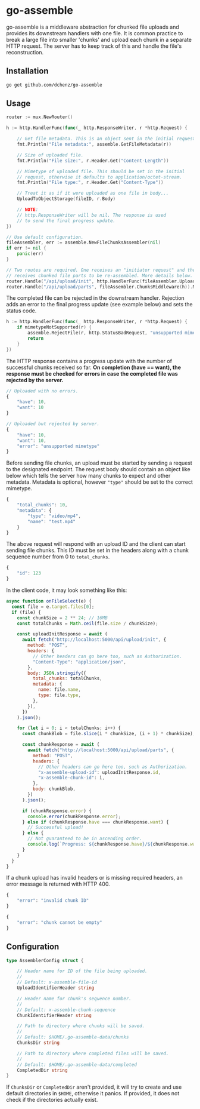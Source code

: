 # go-assemble

go-assemble is a middleware abstraction for chunked file uploads and provides its downstream handlers with one file. It is common practice to break a large file into smaller 'chunks' and upload each chunk in a separate HTTP request. The server has to keep track of this and handle the file's reconstruction.

## Installation

```sh
go get github.com/dchenz/go-assemble
```

## Usage

```go
router := mux.NewRouter()

h := http.HandlerFunc(func(_ http.ResponseWriter, r *http.Request) {

    // Get file metadata. This is an object sent in the initial request.
    fmt.Println("File metadata:", assemble.GetFileMetadata(r))

    // Size of uploaded file.
    fmt.Println("File size:", r.Header.Get("Content-Length"))

    // Mimetype of uploaded file. This should be set in the initial
    // request, otherwise it defaults to application/octet-stream.
    fmt.Println("File type:", r.Header.Get("Content-Type"))

    // Treat it as if it were uploaded as one file in body...
    UploadToObjectStorage(fileID, r.Body)

    // NOTE:
    // http.ResponseWriter will be nil. The response is used
    // to send the final progress update.
})

// Use default configuration.
fileAssembler, err := assemble.NewFileChunksAssembler(nil)
if err != nil {
    panic(err)
}

// Two routes are required. One receives an "initiator request" and the other
// receives chunked file parts to be re-assembled. More details below.
router.Handle("/api/upload/init", http.HandlerFunc(fileAssembler.UploadStartHandler)).Methods("POST")
router.Handle("/api/upload/parts", fileAssembler.ChunksMiddleware(h)).Methods("POST")
```

The completed file can be rejected in the downstream handler. Rejection adds an error to the final progress update (see example below) and sets the status code.

```go
h := http.HandlerFunc(func(_ http.ResponseWriter, r *http.Request) {
    if mimetypeNotSupported(r) {
        assemble.RejectFile(r, http.StatusBadRequest, "unsupported mimetype")
        return
    }
})
```

The HTTP response contains a progress update with the number of successful chunks received so far. **On completion (have == want), the response must be checked for errors in case the completed file was rejected by the server.**

```js
// Uploaded with no errors.
{
    "have": 10,
    "want": 10
}

// Uploaded but rejected by server.
{
    "have": 10,
    "want": 10,
    "error": "unsupported mimetype"
}
```

Before sending file chunks, an upload must be started by sending a request to the designated endpoint. The request body should contain an object like below which tells the server how many chunks to expect and other metadata. Metadata is optional, however ``"type"`` should be set to the correct mimetype.

```js
{
    "total_chunks": 10,
    "metadata": {
        "type": "video/mp4",
        "name": "test.mp4"
    }
}

```

The above request will respond with an upload ID and the client can start sending file chunks. This ID must be set in the headers along with a chunk sequence number from 0 to ``total_chunks``.

```js
{
    "id": 123
}
```

In the client code, it may look something like this:

```js
async function onFileSelect(e) {
  const file = e.target.files[0];
  if (file) {
    const chunkSize = 2 ** 24; // 16MB
    const totalChunks = Math.ceil(file.size / chunkSize);

    const uploadInitResponse = await (
      await fetch("http://localhost:5000/api/upload/init", {
        method: "POST",
        headers: {
          // Other headers can go here too, such as Authorization.
          "Content-Type": "application/json",
        },
        body: JSON.stringify({
          total_chunks: totalChunks,
          metadata: {
            name: file.name,
            type: file.type,
          },
        }),
      })
    ).json();

    for (let i = 0; i < totalChunks; i++) {
      const chunkBlob = file.slice(i * chunkSize, (i + 1) * chunkSize);

      const chunkResponse = await (
        await fetch("http://localhost:5000/api/upload/parts", {
          method: "POST",
          headers: {
            // Other headers can go here too, such as Authorization.
            "x-assemble-upload-id": uploadInitResponse.id,
            "x-assemble-chunk-id": i,
          },
          body: chunkBlob,
        })
      ).json();

      if (chunkResponse.error) {
        console.error(chunkResponse.error);
      } else if (chunkResponse.have === chunkResponse.want) {
        // Successful upload!
      } else {
        // Not guaranteed to be in ascending order.
        console.log(`Progress: ${chunkResponse.have}/${chunkResponse.want}`);
      }
    }
  }
}
```

If a chunk upload has invalid headers or is missing required headers, an error message is returned with HTTP 400.

```js
{
    "error": "invalid chunk ID"
}

{
    "error": "chunk cannot be empty"
}
```

## Configuration

```go
type AssemblerConfig struct {

    // Header name for ID of the file being uploaded.
    //
    // Default: x-assemble-file-id
    UploadIdentifierHeader string

    // Header name for chunk's sequence number.
    //
    // Default: x-assemble-chunk-sequence
    ChunkIdentifierHeader string

    // Path to directory where chunks will be saved.
    //
    // Default: $HOME/.go-assemble-data/chunks
    ChunksDir string

    // Path to directory where completed files will be saved.
    //
    // Default: $HOME/.go-assemble-data/completed
    CompletedDir string
}
```

If ``ChunksDir`` or ``CompletedDir`` aren't provided, it will try to create and use default directories in ``$HOME``, otherwise it panics. If provided, it does not check if the directories actually exist.
